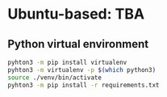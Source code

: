 # Ubuntu-based: TBA

## Python virtual environment

```bash
pyhton3 -m pip install virtualenv
pyhton3 -m virtualenv -p $(which python3)
source ./venv/bin/activate
pyhton3 -m pip install -r requirements.txt
```
